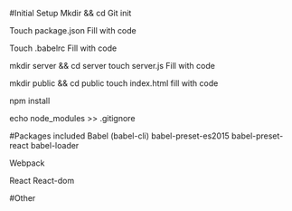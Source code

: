 #Initial Setup
Mkdir <app name> && cd <app name>
Git init

Touch package.json
Fill with code

Touch .babelrc
Fill with code

mkdir server && cd server
touch server.js
Fill with code

mkdir public && cd public
touch index.html
fill with code

npm install

echo node_modules >> .gitignore







#Packages included
Babel  (babel-cli)
  babel-preset-es2015
  babel-preset-react
  babel-loader

Webpack

React
  React-dom



#Other
